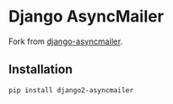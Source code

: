 Django AsyncMailer
============
Fork from [django-asyncmailer](https://github.com/andyfangdz/django-asyncmailer).


Installation
------------
```bash
pip install django2-asyncmailer
```
